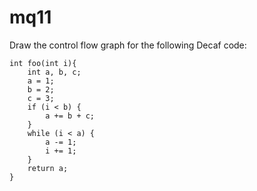 # mq11

Draw the control flow graph for the following Decaf code:

```
int foo(int i){
    int a, b, c;
    a = 1;
    b = 2;
    c = 3;
    if (i < b) {
        a += b + c;
    }
    while (i < a) {
        a -= 1;
        i += 1;
    }
    return a;
}    
```
